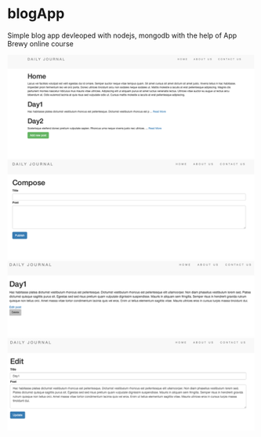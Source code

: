 # blogApp
Simple blog app devleoped with nodejs, mongodb with the help of App Brewy online course

<img src="https://github.com/LRUki/blogApp/blob/master/img/home.png">

<img src="https://github.com/LRUki/blogApp/blob/master/img/compose.png">

<img src="https://github.com/LRUki/blogApp/blob/master/img/post.png">

<img src="https://github.com/LRUki/blogApp/blob/master/img/edit.png">

